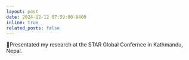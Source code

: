 ```yaml
---
layout: post
date: 2024-12-12 07:59:00-0400
inline: true
related_posts: false
---
```


:microphone:Presentated my research at the STAR Global Confernce in Kathmandu, Nepal.
